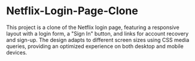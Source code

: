 # Netflix-Login-Page-Clone
This project is a clone of the Netflix login page, featuring a responsive layout with a login form, a "Sign In" button, and links for account recovery and sign-up. The design adapts to different screen sizes using CSS media queries, providing an optimized experience on both desktop and mobile devices.
